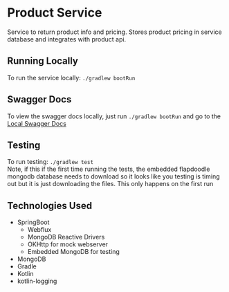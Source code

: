 # Product Service
Service to return product info and pricing. Stores product pricing in service database and integrates with product api.

## Running Locally
To run the service locally: `./gradlew bootRun`

## Swagger Docs
To view the swagger docs locally, just run `./gradlew bootRun` and go to the [Local Swagger Docs](http://localhost:8080/swagger-doc/webjars/swagger-ui/index.html)

## Testing
To run testing: `./gradlew test` <br/>
Note, if this if the first time running the tests, the embedded flapdoodle mongodb 
database needs to download so it looks like you testing is timing out but it is just 
downloading the files. This only happens on the first run

## Technologies Used
 - SpringBoot
   - Webflux
   - MongoDB Reactive Drivers
   - OKHttp for mock webserver
   - Embedded MongoDB for testing
 - MongoDB
 - Gradle
 - Kotlin
 - kotlin-logging
